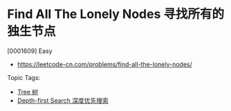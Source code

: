 # Find All The Lonely Nodes 寻找所有的独生节点

[0001609] Easy

- https://leetcode-cn.com/problems/find-all-the-lonely-nodes/

Topic Tags:

- [Tree 树](https://leetcode-cn.com/tag/tree/)
- [Depth-first Search 深度优先搜索](https://leetcode-cn.com/tag/depth-first-search/)
